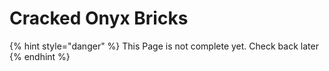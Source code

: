 # Cracked Onyx Bricks

{% hint style="danger" %}
This Page is not complete yet. Check back later
{% endhint %}

